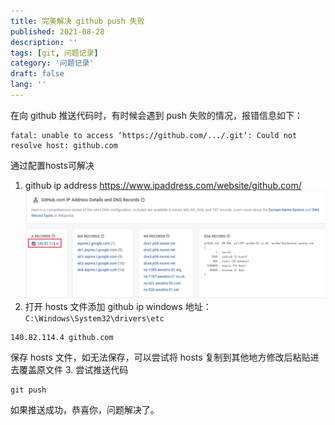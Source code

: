 ```yaml
---
title: 完美解决 github push 失败
published: 2021-08-28
description: ''
tags: [git, 问题记录]
category: '问题记录'
draft: false 
lang: ''
---
```

在向 github 推送代码时，有时候会遇到 push 失败的情况，报错信息如下：
```shell
fatal: unable to access ‘https://github.com/.../.git‘: Could not resolve host: github.com
```
通过配置hosts可解决
1. github ip address
https://www.ipaddress.com/website/github.com/
![](./img2.png)
2. 打开 hosts 文件添加 github ip
windows 地址：`C:\Windows\System32\drivers\etc`
```shell
140.82.114.4 github.com 
```
保存 hosts 文件，如无法保存，可以尝试将 hosts 复制到其他地方修改后粘贴进去覆盖原文件
3. 尝试推送代码
```shell
git push
```
如果推送成功，恭喜你，问题解决了。






